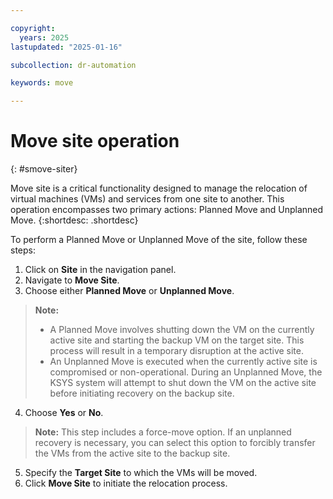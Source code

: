 ```yaml
---

copyright:
  years: 2025
lastupdated: "2025-01-16"

subcollection: dr-automation

keywords: move

---
```

# Move site operation
{: #smove-siter}

Move site is a critical functionality designed to manage the relocation of virtual machines (VMs) and services from one site to another. This operation encompasses two primary actions: Planned Move and Unplanned Move.
{:shortdesc: .shortdesc}

To perform a Planned Move or Unplanned Move of the site, follow these steps:

1. Click on **Site** in the navigation panel.
2. Navigate to **Move Site**.
3. Choose either **Planned Move** or **Unplanned Move**.

  >  **Note:**
  > - A Planned Move involves shutting down the VM on the currently active site and starting the backup VM on the target site. This process will result in a temporary disruption at the active site.
  > - An Unplanned Move is executed when the currently active site is compromised or non-operational. During an Unplanned Move, the KSYS system will attempt to shut down the VM on the active site before initiating recovery on the backup site.

4. Choose **Yes** or **No**.

> **Note:** This step includes a force-move option. If an unplanned recovery is necessary, you can select this option to forcibly transfer the VMs from the active site to the backup site.

5. Specify the **Target Site** to which the VMs will be moved.
6. Click **Move Site** to initiate the relocation process.
